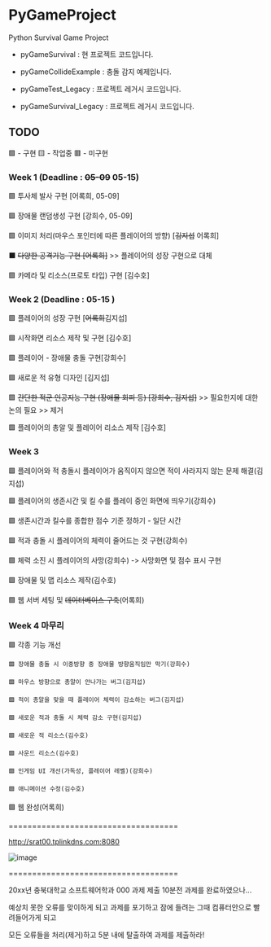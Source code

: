 
# PyGameProject

Python Survival Game Project

  

* pyGameSurvival : 현 프로젝트 코드입니다.

* pyGameCollideExample : 충돌 감지 예제입니다.
* pyGameTest_Legacy : 프로젝트 레거시 코드입니다.
* pyGameSurvival_Legacy : 프로젝트 레거시 코드입니다.


## TODO
🟩 - 구현
🟨 - 작업중
🟥 - 미구현

### Week 1 (Deadline : ~~05-09~~ 05-15)

🟩 투사체 발사 구현 [어록희, 05-09]

🟩 장애물 랜덤생성 구현 [강희수, 05-09]

🟩 이미지 처리(마우스 포인터에 따른 플레이어의 방향) [~~김지섭~~ 어록희]

⬛ ~~다양한 공격기능 구현 [어록희]~~ >> 플레이어의 성장 구현으로 대체

🟩 카메라 및 리소스(프로토 타입) 구현 [김수호]

  

### Week 2 (Deadline : 05-15 )

🟩 플레이어의 성장 구현 [~~어록희~~김지섭]

🟩 시작화면 리소스 제작 및 구현 [김수호]

🟩 플레이어 - 장애물 충돌 구현[강희수]

🟩 새로운 적 유형 디자인 [김지섭]

🟩 ~~간단한 적군 인공지능 구현 (장애물 회피 등) [강희수, 김지섭]~~ >> 필요한지에 대한 논의 필요 >> 제거

🟩 플레이어의 총알 및 플레이어 리소스 제작 [김수호]


### Week 3

🟩 플레이어와 적 충돌시 플레이어가 움직이지 않으면 적이 사라지지 않는 문제 해결(김지섭)

🟩 플레이어의 생존시간 및 킬 수를 플레이 중인 화면에 띄우기(강희수)

🟩 생존시간과 킬수를 종합한 점수 기준 정하기 - 일단 시간

🟩 적과 충돌 시 플레이어의 체력이 줄어드는 것 구현(강희수)

🟩 체력 소진 시 플레이어의 사망(강희수) -> 사망화면 및 점수 표시 구현

🟩 장애물 및 맵 리소스 제작(김수호)

🟩 웹 서버 세팅 및 ~~데이터베이스 구축~~(어록희)

  

### Week 4 마무리

🟩 각종 기능 개선
    
    🟩 장애물 충돌 시 이중방향 중 장애물 방향움직임만 막기(강희수)

    🟩 마우스 방향으로 총알이 안나가는 버그(김지섭)

    🟩 적이 총알을 맞을 때 플레이어 체력이 감소하는 버그(김지섭)

    🟩 새로운 적과 충돌 시 체력 감소 구현(김지섭)

    🟩 새로운 적 리소스(김수호)

    🟩 사운드 리소스(김수호)

    🟩 인게임 UI 개선(가독성, 플레이어 레벨)(강희수)

    🟩 애니메이션 수정(김수호)    

🟩 웹 완성(어록희)



====================================

http://srat00.tplinkdns.com:8080

![image](https://github.com/Srat00/PyGameProject/assets/32453804/c2e1d35b-8302-41ba-9856-0c51847be8c1)


====================================

20xx년 충북대학교 소프트웨어학과 000
과제 제출 10분전 과제를 완료하였으나...

예상치 못한 오류를 맞이하게 되고
과제를 포기하고 잠에 들려는 그때
컴퓨터안으로 빨려들어가게 되고

모든 오류들을 처리(제거)하고 5분 내에 탈출하여 과제를 제출하라!
